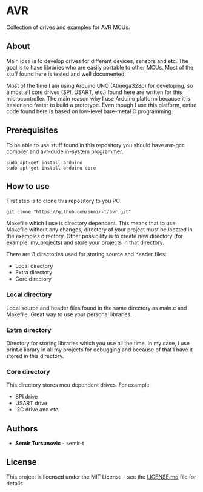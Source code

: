 # AVR

Collection of drives and examples for AVR MCUs.

## About

Main idea is to develop drives for different devices, sensors and etc. The goal is to have libraries who are  easily portable to other MCUs. Most of the stuff found here is tested and well documented.

Most of the time I am using Arduino UNO (Atmega328p) for developing, so almost all core drives (SPI, USART, etc.) found here are written for this microcontroller. The main reason why I use Arduino platform because it is easier and faster to build a prototype. Even though I use this platform, entire code found here is based on low-level bare-metal C programming.


## Prerequisites

To be able to use stuff found in this repository you should have avr-gcc compiler and avr-dude in-system programmer.

```
sudo apt-get install arduino
sudo apt-get install arduino-core
```

## How to use

First step is to clone this repository to you PC.
```
git clone "https://github.com/semir-t/avr.git"
```
Makefile which I use is directory dependent. This means that to use Makefile without any changes, directory of your project must be located in the examples directory. Other possibility is to create new directory (for example: my_projects) and store your projects in that directory.

There are 3 directories used for storing source and header files:
* Local directory
* Extra directory
* Core directory

### Local directory
Local source and header files found in the same directory as main.c and Makefile. Great way to use your personal libraries.
### Extra directory
Directory for storing libraries which you use all the time. In my case, I use print.c library in all my projects for debugging and because of that I have it stored in this directory.
### Core directory
This directory stores mcu dependent drives. For example:
* SPI drive
* USART drive
* I2C drive and etc.


## Authors

* **Semir Tursunovic** - semir-t

## License

This project is licensed under the MIT License - see the [LICENSE.md](LICENSE.md) file for details


